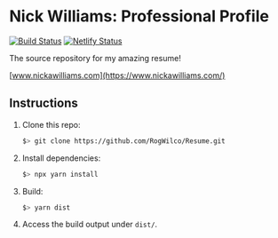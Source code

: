 # Nick Williams: Professional Profile

[![Build Status][ci-image]][ci-url]
[![Netlify Status][web-image]][web-url]

The source repository for my amazing resume!

[www.nickawilliams.com](https://www.nickawilliams.com/)

## Instructions

1. Clone this repo:
   ```sh
   $> git clone https://github.com/RogWilco/Resume.git
   ```
2. Install dependencies:

   ```sh
   $> npx yarn install
   ```

3. Build:

   ```sh
   $> yarn dist
   ```

4. Access the build output under `dist/`.

[ci-image]: https://img.shields.io/github/workflow/status/RogWilco/Resume/CI?logo=GitHub&logoColor=white
[ci-url]: https://github.com/RogWilco/Resume/actions?query=workflow%3ACI
[web-image]: https://img.shields.io/netlify/aca7217b-8f6a-4dbf-8bbb-2e7a0e49aa5f?logo=netlify&logoColor=white
[web-url]: https://app.netlify.com/sites/nickawilliams/deploys
